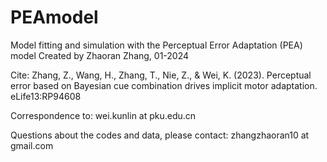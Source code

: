 # PEAmodel

Model fitting and simulation with the Perceptual Error Adaptation (PEA) model
Created by Zhaoran Zhang, 01-2024

Cite: Zhang, Z., Wang, H., Zhang, T., Nie, Z., & Wei, K. (2023). Perceptual error based on Bayesian cue combination drives implicit motor adaptation. eLife13:RP94608

Correspondence to: wei.kunlin at pku.edu.cn


Questions about the codes and data, please contact: zhangzhaoran10 at gmail.com
